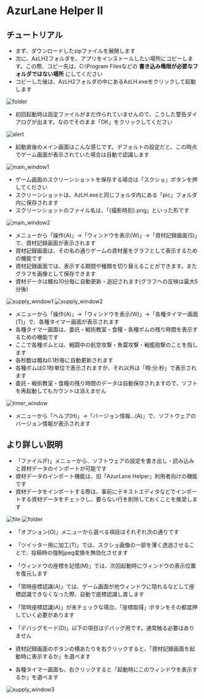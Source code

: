 # AzurLane Helper II

## チュートリアル

- まず、ダウンロードしたzipファイルを展開します
- 次に、AzLH2フォルダを、アプリをインストールしたい場所にコピーします。この際、コピー先は、C:\Program Filesなどの **書き込み権限が必要なフォルダではない場所** にしてください
- コピーした後は、AzLH2フォルダの中にあるAzLH.exeをクリックして起動します

![folder](https://user-images.githubusercontent.com/3734392/32979928-531655da-cca1-11e7-8d2f-f79ddbb74e13.png)

- 初回起動時は設定ファイルがまだ作られていませんので、こうした警告ダイアログが出ます。なのでそのまま「OK」をクリックしてください

![alert](https://user-images.githubusercontent.com/3734392/32979944-83cf6360-cca1-11e7-804e-91a5f8192d18.png)

- 起動直後のメイン画面はこんな感じです。デフォルトの設定だと、この時点でゲーム画面が表示されていた場合は自動で認識します

![main_window1](https://user-images.githubusercontent.com/3734392/32979961-c862a230-cca1-11e7-9138-e5348dcbd463.png)

- ゲーム画面のスクリーンショットを保存する場合は「スクショ」ボタンを押してください
- スクリーンショットは、AzLH.exeと同じフォルダ内にある「pic」フォルダ内に保存されます
- スクリーンショットのファイル名は、「{撮影時刻}.png」といった形です

![main_window2](https://user-images.githubusercontent.com/3734392/32980002-589b5ffe-cca2-11e7-8c11-a17b03cc9aa4.png)

- メニューから「操作(A)」→「ウィンドウを表示(W)」→「資材記録画面(S)」で、資材記録画面が表示されます
- 資材記録画面は、その名の通りゲームの資材量をグラフとして表示するための機能です
- 資材記録画面では、表示する期間や種類を切り替えることができます。またグラフを画像として保存できます
- 資材データは概ね10分毎に自動更新・追記されます(グラフへの反映は最大5分後)

![supply_window1](https://user-images.githubusercontent.com/3734392/32980043-1f90b8de-cca3-11e7-982b-ef90e3870d59.png)
![supply_window2](https://user-images.githubusercontent.com/3734392/32980059-6191205c-cca3-11e7-9a0d-3a2851c86ce7.png)

- メニューから「操作(A)」→「ウィンドウを表示(W)」→「各種タイマー画面(T)」で、各種タイマー画面が表示されます
- 各種タイマー画面は、委託・戦術教室・食糧・各種ボムの残り時間を表示するための機能です
- ここで各種ボムとは、戦闘中の航空攻撃・魚雷攻撃・戦艦砲撃のことを指します
- 各秒数は概ね0.1秒毎に自動更新されます
- 各種ボムは0.1秒単位で表示されますが、それ以外は「時:分:秒」で表示されます
- 委託・戦術教室・食糧の残り時間のデータは自動保存されますので、ソフトを再起動してもカウントは消えません

![timer_window](https://user-images.githubusercontent.com/3734392/34661828-8eaf9fb4-f48f-11e7-920d-1d8cfb2befb7.png)

- メニューから「ヘルプ(H)」→「バージョン情報...(A)」で、ソフトウェアのバージョン情報が表示されます

## より詳しい説明

- 「ファイル(F)」メニューから、ソフトウェアの設定を書き出し・読み込みと資材データのインポートが可能です
- 資材データのインポート機能は、旧「AzurLane Helper」利用者向けの機能です
- 資材データをインポートする際は、事前にテキストエディタなどでインポートする資材データをチェックし、要らない行を削除しておくことを推奨します

![file](https://user-images.githubusercontent.com/3734392/32980111-022ed5e0-cca4-11e7-9677-9e827be3dbc5.png)
![folder](https://user-images.githubusercontent.com/3734392/32980131-6cda8b96-cca4-11e7-9fa6-405c7ab3957e.png)

- 「オプション(O)」メニューから選べる項目はそれぞれ次の通りです
 - 「ツイッター用に加工(T)」では、スクショ画像の一部を薄く透過させることで、投稿時の強制jpeg変換を無効化させます
 - 「ウィンドウの座標を記憶(M)」では、次回起動時にウィンドウの表示位置を復元します
 - 「常時座標認識(A)」では、ゲーム画面が他ウィンドウに隠れるなどして座標認識できなくなった際、自動で座標認識し直します
 - 「常時座標認識(A)」が未チェックな場合、「座標取得」ボタンをその都度押していく必要があります
 - 「デバッグモード(D)」以下の項目はデバッグ用です。通常触る必要はありません

- 資材記録画面のボタンの横あたりを右クリックすると、「資材記録画面を起動時に表示するか」を選べます
- 各種タイマー画面も、右クリックすると「起動時にこのウィンドウを表示するか」を選べます

![supply_window3](https://user-images.githubusercontent.com/3734392/32980165-1efc82d4-cca5-11e7-9a20-4b592ea77d95.png)

